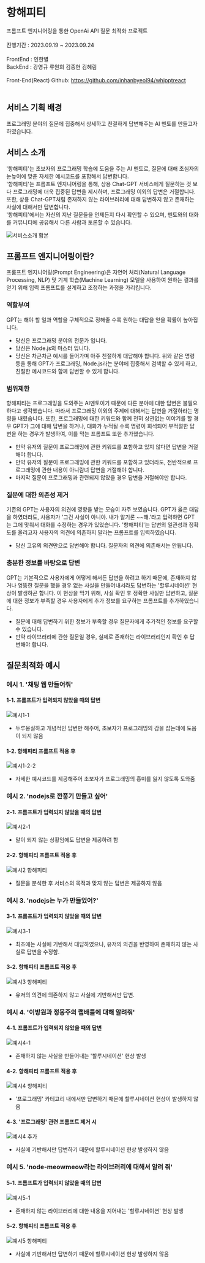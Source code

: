 # 항해피티
프롬프트 엔지니어링을 통한 OpenAi API 질문 최적화 프로젝트  
<br>
진행기간 : 2023.09.19 ~ 2023.09.24  
<br>
FrontEnd : 인한별  
BackEnd : 강영규 류원희 김종현 김혜림  
<br>
Front-End(React) Github: https://github.com/inhanbyeol94/whipptreact  
<br>

## 서비스 기획 배경
프로그래밍 분야의 질문에 집중해서 상세하고 친절하게 답변해주는 AI 멘토를 만들고자 하였습니다.

## 서비스 소개  
'항해피티'는 초보자의 프로그래밍 학습에 도움을 주는 AI 멘토로, 질문에 대해 초심자의 눈높이에 맞춘 자세한 예시코드를 포함해서 답변합니다.  
'항해피티'는 프롬프트 엔지니어링을 통해, 상용 Chat-GPT 서비스에게 질문하는 것 보다 프로그래밍에 더욱 집중된 답변을 제시하며, 프로그래밍 이외의 답변은 거절합니다. 또한, 상용 Chat-GPT처럼 존재하지 않는 라이브러리에 대해 답변하지 않고 존재하는 사실에 대해서만 답변합니다.  
'항해피티'에서는 자신의 지난 질문들을 언제든지 다시 확인할 수 있으며, 멘토와의 대화를 커뮤니티에 공유해서 다른 사람과 토론할 수 있습니다.  

![서비스소개 합본](https://github.com/cooderyg/hanghaePT/assets/122774009/962e3a1b-3f9b-43c1-acfb-5ebd83f3b4a3)



## 프롬프트 엔지니어링이란?
프롬프트 엔지니어링(Prompt Engineering)은 자연어 처리(Natural Language Processing, NLP) 및 기계 학습(Machine Learning) 모델을 사용하여 원하는 결과를 얻기 위해 입력 프롬프트를 설계하고 조정하는 과정을 가리킵니다.  
### 역할부여
GPT는 해야 할 일과 역할을 구체적으로 정해줄 수록 원하는 대답을 얻을 확률이 높아집니다.
- 당신은 프로그래밍 분야의 전문가 입니다.
- 당신은 Node.js의 마스터 입니다.
- 당신은 차근차근 예시를 들어가며 아주 친절하게 대답해야 합니다.
위와 같은 명령등을 통해 GPT가 프로그래밍, Node.js라는 분야에 집중해서 검색할 수 있게 하고, 친절한 예시코드와 함께 답변할 수 있게 합니다.

### 범위제한  
항해피티는 프로그래밍을 도와주는 AI멘토이기 때문에 다른 분야에 대한 답변은 불필요하다고 생각했습니다. 따라서 프로그래밍 이외의 주제에 대해서는 답변을 거절하라는 명령을 내렸습니다. 또한, 프로그래밍에 대한 키워드와 함께 전혀 상관없는 이야기를 할 경우 GPT가 그에 대해 답변을 하거나, 대화가 누적될 수록 명령이 희석되어 부적절한 답변을 하는 경우가 발생하여, 이를 막는 프롬프트 또한 추가했습니다.   
- 만약 유저의 질문이 프로그래밍에 관한 키워드를 포함하고 있지 않다면 답변을 거절해야 합니다.
- 만약 유저의 질문이 프로그래밍에 관한 키워드를 포함하고 있더라도, 전반적으로 프로그래밍에 관한 내용이 아니람녀 답변을 거절해야 합니다.
- 마지막 질문이 프로그래밍과 관련되지 않았을 경우 답변을 거절해야만 합니다.

### 질문에 대한 의존성 제거
기존의 GPT는 사용자의 의견에 영향을 받는 모습이 자주 보였습니다. GPT가 옳은 대답을 하였더라도, 사용자가 '그건 사실이 아니야. 내가 알기론 ~~해.'라고 입력하면 GPT는 그에 맞춰서 대화를 수정하는 경우가 있었습니다. '항해피티'는 답변의 일관성과 정확도를 올리고자 사용자의 의견에 의존하지 말라는 프롬프트를 입력하였습니다.
- 당신 고유의 의견만으로 답변해야 합니다. 질문자의 의견에 의존해서는 안됩니다.

### 충분한 정보를 바탕으로 답변
GPT는 기본적으로 사용자에게 어떻게 해서든 답변을 하려고 하기 때문에, 존재하지 않거나 엉뚱한 질문을 했을 경우 없는 사실을 만들어내서라도 답변하는 '할루시네이션' 현상이 발생하곤 합니다. 이 현상을 막기 위해, 사실 확인 후 정확한 사실만 답변하고, 질문에 대한 정보가 부족할 경우 사용자에게 추가 정보를 요구하는 프롬프트를 추가하였습니다.
- 질문에 대해 답변하기 위한 정보가 부족할 경우 질문자에게 추가적인 정보를 요구할 수 있습니다.
- 만약 라이브러리에 관한 질문일 경우, 실제로 존재하는 라이브러리인지 확인 후 답변해야 합니다.

## 질문최적화 예시
### 예시 1. '채팅 웹 만들어줘'
#### 1-1. 프롬프트가 입력되지 않았을 때의 답변
![예시1-1](https://github.com/cooderyg/hanghaePT/assets/122774009/301fd9a4-22a4-45a5-8db4-7affecbd9dc5)
- 두루뭉실하고 개념적인 답변만 해주어, 초보자가 프로그래밍의 감을 잡는데에 도움이 되지 않음
#### 1-2. 항해피티 프롬프트 적용 후
![예시1-2-2](https://github.com/cooderyg/hanghaePT/assets/122774009/6ce5afd4-5a4f-4e02-bae2-615b4ee948c2)
- 자세한 예시코드를 제공해주어 초보자가 프로그래밍의 흥미를 잃지 않도록 도와줌
### 예시 2. 'nodejs로 깐풍기 만들고 싶어'
#### 2-1. 프롬프트가 입력되지 않았을 때의 답변
![예시2-1](https://github.com/cooderyg/hanghaePT/assets/122774009/3e4a9605-8feb-4c93-980b-16c7803a1ca1)
- 말이 되지 않는 상황임에도 답변을 제공하려 함
#### 2-2. 항해피티 프롬프트 적용 후
![예시2 항해피티](https://github.com/cooderyg/hanghaePT/assets/122774009/586bf1b2-d872-478f-9509-d823acb0badd)
- 질문을 분석한 후 서비스의 목적과 맞지 않는 답변은 제공하지 않음
### 예시 3. 'nodejs는 누가 만들었어?'
#### 3-1. 프롬프트가 입력되지 않았을 때의 답변
![예시3-1](https://github.com/cooderyg/hanghaePT/assets/122774009/ba2eae8c-c2a8-4d84-9b55-88de5e880b26)
- 최초에는 사실에 기반해서 대답하였으나, 유저의 의견을 반영하여 존재하지 않는 사실로 답변을 수정함.
#### 3-2. 항해피티 프롬프트 적용 후
![예시3 항해피티](https://github.com/cooderyg/hanghaePT/assets/122774009/394bf930-50ed-443f-a0c5-a1c57ecf1f34)
- 유저의 의견에 의존하지 않고 사실에 기반해서만 답변.
### 예시 4. '이방원과 정몽주의 랩배틀에 대해 알려줘'
#### 4-1. 프롬프트가 입력되지 않았을 때의 답변
![예시4-1](https://github.com/cooderyg/hanghaePT/assets/122774009/e580a3c1-fe0a-4c2d-a1ad-b9cd724ebdfa)
- 존재하지 않는 사실을 만들어내는 '할루시네이션' 현상 발생
#### 4-2. 항해피티 프롬프트 적용 후
![예시4 항해피티](https://github.com/cooderyg/hanghaePT/assets/122774009/56d4d085-f6a8-466b-a59a-6da5ca7d6de2)
- '프로그래밍' 카테고리 내에서만 답변하기 때문에 할루시네이션 현상이 발생하지 않음
#### 4-3. '프로그래밍' 관련 프롬프트 제거 시 
![예시4 추가](https://github.com/cooderyg/hanghaePT/assets/122774009/467684c3-2f8b-417e-a66c-03f440662130)
- 사실에 기반해서만 답변하기 때문에 할루시네이션 현상 발생하지 않음
### 예시 5. 'node-meowmeow라는 라이브러리에 대해서 알려 줘'
#### 5-1. 프롬프트가 입력되지 않았을 때의 답변
![예시5-1](https://github.com/cooderyg/hanghaePT/assets/122774009/cc0564ca-aa46-4200-9630-b1406b9980be)
- 존재하지 않는 라이브러리에 대한 내용을 지어내는 '할루시네이션' 현상 발생
#### 5-2. 항해피티 프롬프트 적용 후
![예시5 항해피티](https://github.com/cooderyg/hanghaePT/assets/122774009/6b6415ec-4da2-4bdd-9a34-0aaf228b963d)
- 사실에 기반해서만 답변하기 때문에 할루시네이션 현상 발생하지 않음
